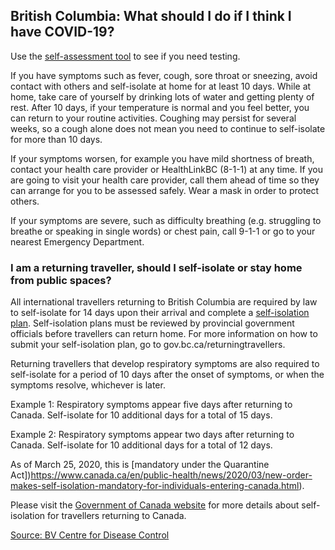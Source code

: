 ## British Columbia: What should I do if I think I have COVID-19?

Use the [self-assessment tool](https://bc.thrive.health/) to see if you need testing.

If you have symptoms such as fever, cough, sore throat or sneezing, avoid contact with others and self-isolate at home for at least 10 days. While at home, take care of yourself by drinking lots of water and getting plenty of rest. After 10 days, if your temperature is normal and you feel better, you can return to your routine activities. Coughing may persist for several weeks, so a cough alone does not mean you need to continue to self-isolate for more than 10 days.

If your symptoms worsen, for example you have mild shortness of breath, contact your health care provider or HealthLinkBC (8-1-1) at any time. If you are going to visit your health care provider, call them ahead of time so they can arrange for you to be assessed safely. Wear a mask in order to protect others.

If your symptoms are severe, such as difficulty breathing (e.g. struggling to breathe or speaking in single words) or chest pain, call 9-1-1 or go to your nearest Emergency Department.

### I am a returning traveller, should I self-isolate or stay home from public spaces?

All international travellers returning to British Columbia are required by law to self-isolate for 14 days upon their arrival and complete a [self-isolation plan](https://www2.gov.bc.ca/gov/content/safety/emergency-preparedness-response-recovery/covid-19-provincial-support/self-isolation-on-return). Self-isolation plans must be reviewed by provincial government officials before travellers can return home. For more information on how to submit your self-isolation plan, go to gov.bc.ca/returningtravellers.

Returning travellers that develop respiratory symptoms are also required to self-isolate for a period of 10 days after the onset of symptoms, or when the symptoms resolve, whichever is later.

Example 1: Respiratory symptoms appear five days after returning to Canada. Self-isolate for 10 additional days for a total of 15 days.

Example 2: Respiratory symptoms appear two days after returning to Canada. Self-isolate for 10 additional days for a total of 12 days.

As of March 25, 2020, this is [mandatory under the Quarantine Act])https://www.canada.ca/en/public-health/news/2020/03/new-order-makes-self-isolation-mandatory-for-individuals-entering-canada.html).

Please visit the [Government of Canada website](https://www.canada.ca/en/public-health/services/diseases/2019-novel-coronavirus-infection/latest-travel-health-advice.html#f) for more details about self-isolation for travellers returning to Canada.

[Source: BV Centre for Disease Control](http://www.bccdc.ca/health-info/diseases-conditions/covid-19/common-questions)
